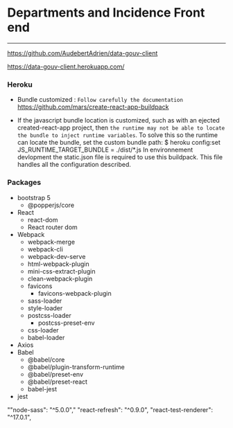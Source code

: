 # Departments and Incidence Front end

---

https://github.com/AudebertAdrien/data-gouv-client

https://data-gouv-client.herokuapp.com/

### Heroku

- Bundle customized :
  `Follow carefully the documentation`
  <https://github.com/mars/create-react-app-buildpack>

- If the javascript bundle location is customized, such as with an ejected created-react-app project, then `the runtime may not be able to locate the bundle to inject runtime variables`.
  To solve this so the runtime can locate the bundle, set the custom bundle path:
  $ heroku config:set JS_RUNTIME_TARGET_BUNDLE = ./dist/\*.js
  In environnement devlopment the static.json file is required to use this buildpack. This file handles all the configuration described.

### Packages

- bootstrap 5
  - @popperjs/core
- React
  - react-dom
  - React router dom
- Webpack
  - webpack-merge
  - webpack-cli
  - webpack-dev-serve
  - html-webpack-plugin
  - mini-css-extract-plugin
  - clean-webpack-plugin
  - favicons
    - favicons-webpack-plugin
  - sass-loader
  - style-loader
  - postcss-loader
    - postcss-preset-env
  - css-loader
  - babel-loader
- Axios
- Babel
  - @babel/core
  - @babel/plugin-transform-runtime
  - @babel/preset-env
  - @babel/preset-react
  - babel-jest
- jest

""node-sass": "^5.0.0","
"react-refresh": "^0.9.0",
"react-test-renderer": "^17.0.1",
